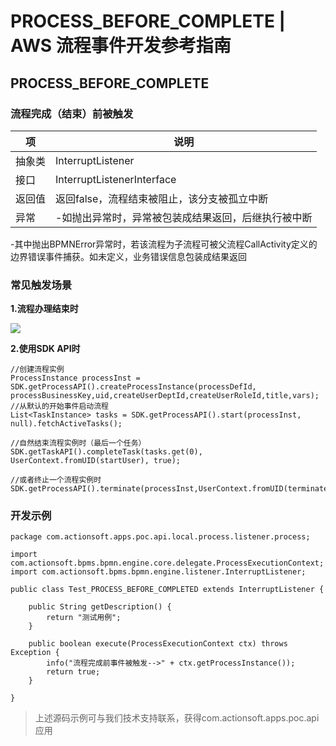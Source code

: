 # PROCESS_BEFORE_COMPLETE | AWS 流程事件开发参考指南

## PROCESS_BEFORE_COMPLETE

### 流程完成（结束）前被触发

项 | 说明  
---|---  
抽象类 | InterruptListener  
接口 | InterruptListenerInterface  
返回值 | 返回false，流程结束被阻止，该分支被孤立中断  
异常 | -如抛出异常时，异常被包装成结果返回，后继执行被中断   
-其中抛出BPMNError异常时，若该流程为子流程可被父流程CallActivity定义的  
边界错误事件捕获。如未定义，业务错误信息包装成结果返回  
  
### 常见触发场景

**1.流程办理结束时**

![](https://docs.awspaas.com/reference-guide/aws-paas-process-listener-reference-guide-vue/process_event/8.png)

**2.使用SDK API时**
    
    
    //创建流程实例
    ProcessInstance processInst = SDK.getProcessAPI().createProcessInstance(processDefId, processBusinessKey,uid,createUserDeptId,createUserRoleId,title,vars);
    //从默认的开始事件启动流程
    List<TaskInstance> tasks = SDK.getProcessAPI().start(processInst, null).fetchActiveTasks();
    
    //自然结束流程实例时（最后一个任务）
    SDK.getTaskAPI().completeTask(tasks.get(0), UserContext.fromUID(startUser), true);
    
    //或者终止一个流程实例时
    SDK.getProcessAPI().terminate(processInst,UserContext.fromUID(terminateUser));
    

### 开发示例
    
    
    package com.actionsoft.apps.poc.api.local.process.listener.process;
    
    import com.actionsoft.bpms.bpmn.engine.core.delegate.ProcessExecutionContext;
    import com.actionsoft.bpms.bpmn.engine.listener.InterruptListener;
    
    public class Test_PROCESS_BEFORE_COMPLETED extends InterruptListener {
    
        public String getDescription() {
            return "测试用例";
        }
    
        public boolean execute(ProcessExecutionContext ctx) throws Exception {
            info("流程完成前事件被触发-->" + ctx.getProcessInstance());
            return true;
        }
    
    }
    

> 上述源码示例可与我们技术支持联系，获得com.actionsoft.apps.poc.api应用